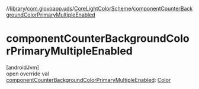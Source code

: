 //[library](../../../index.md)/[com.glovoapp.uds](../index.md)/[CoreLightColorScheme](index.md)/[componentCounterBackgroundColorPrimaryMultipleEnabled](component-counter-background-color-primary-multiple-enabled.md)

# componentCounterBackgroundColorPrimaryMultipleEnabled

[androidJvm]\
open override val [componentCounterBackgroundColorPrimaryMultipleEnabled](component-counter-background-color-primary-multiple-enabled.md): [Color](https://developer.android.com/reference/kotlin/androidx/compose/ui/graphics/Color.html)
